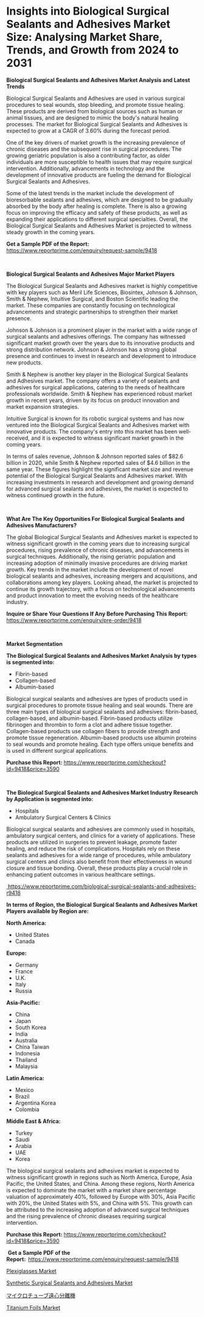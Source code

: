<p><h1>Insights into Biological Surgical Sealants and Adhesives Market Size: Analysing Market Share, Trends, and Growth from 2024 to 2031</h1></p><p><strong>Biological Surgical Sealants and Adhesives Market Analysis and Latest Trends</strong></p>
<p><p>Biological Surgical Sealants and Adhesives are used in various surgical procedures to seal wounds, stop bleeding, and promote tissue healing. These products are derived from biological sources such as human or animal tissues, and are designed to mimic the body's natural healing processes. The market for Biological Surgical Sealants and Adhesives is expected to grow at a CAGR of 3.60% during the forecast period.</p><p>One of the key drivers of market growth is the increasing prevalence of chronic diseases and the subsequent rise in surgical procedures. The growing geriatric population is also a contributing factor, as older individuals are more susceptible to health issues that may require surgical intervention. Additionally, advancements in technology and the development of innovative products are fueling the demand for Biological Surgical Sealants and Adhesives.</p><p>Some of the latest trends in the market include the development of bioresorbable sealants and adhesives, which are designed to be gradually absorbed by the body after healing is complete. There is also a growing focus on improving the efficacy and safety of these products, as well as expanding their applications to different surgical specialties. Overall, the Biological Surgical Sealants and Adhesives Market is projected to witness steady growth in the coming years.</p></p>
<p><strong>Get a Sample PDF of the Report:&nbsp;</strong> <a href="https://www.reportprime.com/enquiry/request-sample/9418">https://www.reportprime.com/enquiry/request-sample/9418</a></p>
<p>&nbsp;</p>
<p><strong>Biological Surgical Sealants and Adhesives Major Market Players</strong></p>
<p><p>The Biological Surgical Sealants and Adhesives market is highly competitive with key players such as Meril Life Sciences, Biosintex, Johnson & Johnson, Smith & Nephew, Intuitive Surgical, and Boston Scientific leading the market. These companies are constantly focusing on technological advancements and strategic partnerships to strengthen their market presence.</p><p>Johnson & Johnson is a prominent player in the market with a wide range of surgical sealants and adhesives offerings. The company has witnessed significant market growth over the years due to its innovative products and strong distribution network. Johnson & Johnson has a strong global presence and continues to invest in research and development to introduce new products.</p><p>Smith & Nephew is another key player in the Biological Surgical Sealants and Adhesives market. The company offers a variety of sealants and adhesives for surgical applications, catering to the needs of healthcare professionals worldwide. Smith & Nephew has experienced robust market growth in recent years, driven by its focus on product innovation and market expansion strategies.</p><p>Intuitive Surgical is known for its robotic surgical systems and has now ventured into the Biological Surgical Sealants and Adhesives market with innovative products. The company's entry into this market has been well-received, and it is expected to witness significant market growth in the coming years.</p><p>In terms of sales revenue, Johnson & Johnson reported sales of $82.6 billion in 2020, while Smith & Nephew reported sales of $4.6 billion in the same year. These figures highlight the significant market size and revenue potential of the Biological Surgical Sealants and Adhesives market. With increasing investments in research and development and growing demand for advanced surgical sealants and adhesives, the market is expected to witness continued growth in the future.</p></p>
<p>&nbsp;</p>
<p><strong>What Are The Key Opportunities For Biological Surgical Sealants and Adhesives Manufacturers?</strong></p>
<p><p>The global Biological Surgical Sealants and Adhesives market is expected to witness significant growth in the coming years due to increasing surgical procedures, rising prevalence of chronic diseases, and advancements in surgical techniques. Additionally, the rising geriatric population and increasing adoption of minimally invasive procedures are driving market growth. Key trends in the market include the development of novel biological sealants and adhesives, increasing mergers and acquisitions, and collaborations among key players. Looking ahead, the market is projected to continue its growth trajectory, with a focus on technological advancements and product innovation to meet the evolving needs of the healthcare industry.</p></p>
<p><strong>Inquire or Share Your Questions If Any Before Purchasing This Report:</strong> <a href="https://www.reportprime.com/enquiry/pre-order/9418">https://www.reportprime.com/enquiry/pre-order/9418</a></p>
<p>&nbsp;</p>
<p><strong>Market Segmentation</strong></p>
<p><strong>The Biological Surgical Sealants and Adhesives Market Analysis by types is segmented into:</strong></p>
<p><ul><li>Fibrin-based</li><li>Collagen-based</li><li>Albumin-based</li></ul></p>
<p><p>Biological surgical sealants and adhesives are types of products used in surgical procedures to promote tissue healing and seal wounds. There are three main types of biological surgical sealants and adhesives: fibrin-based, collagen-based, and albumin-based. Fibrin-based products utilize fibrinogen and thrombin to form a clot and adhere tissue together. Collagen-based products use collagen fibers to provide strength and promote tissue regeneration. Albumin-based products use albumin proteins to seal wounds and promote healing. Each type offers unique benefits and is used in different surgical applications.</p></p>
<p><strong>Purchase this Report:&nbsp;</strong><a href="https://www.reportprime.com/checkout?id=9418&price=3590">https://www.reportprime.com/checkout?id=9418&price=3590</a></p>
<p>&nbsp;</p>
<p><strong>The Biological Surgical Sealants and Adhesives Market Industry Research by Application is segmented into:</strong></p>
<p><ul><li>Hospitals</li><li>Ambulatory Surgical Centers & Clinics</li></ul></p>
<p><p>Biological surgical sealants and adhesives are commonly used in hospitals, ambulatory surgical centers, and clinics for a variety of applications. These products are utilized in surgeries to prevent leakage, promote faster healing, and reduce the risk of complications. Hospitals rely on these sealants and adhesives for a wide range of procedures, while ambulatory surgical centers and clinics also benefit from their effectiveness in wound closure and tissue bonding. Overall, these products play a crucial role in enhancing patient outcomes in various healthcare settings.</p></p>
<p><a href="https://www.reportprime.com/biological-surgical-sealants-and-adhesives-r9418">&nbsp;https://www.reportprime.com/biological-surgical-sealants-and-adhesives-r9418</a></p>
<p><strong>In terms of Region, the Biological Surgical Sealants and Adhesives Market Players available by Region are:</strong></p>
<p>
    <p> <strong> North America: </strong>
        <ul>
            <li>United States</li>
            <li>Canada</li>
        </ul>
        </p> 
    <p> <strong> Europe: </strong>
        <ul>
            <li>Germany</li>
            <li>France</li>
            <li>U.K.</li>
            <li>Italy</li>
            <li>Russia</li>
        </ul>
        </p> 
    <p> <strong> Asia-Pacific: </strong>
        <ul>
            <li>China</li>
            <li>Japan</li>
            <li>South Korea</li>
            <li>India</li>
            <li>Australia</li>
            <li>China Taiwan</li>
            <li>Indonesia</li>
            <li>Thailand</li>
            <li>Malaysia</li>
        </ul>
        </p> 
    <p> <strong> Latin America: </strong>
        <ul>
            <li>Mexico</li>
            <li>Brazil</li>
            <li>Argentina Korea</li>
            <li>Colombia</li>
        </ul>
        </p> 
    <p> <strong> Middle East & Africa: </strong>
        <ul>
            <li>Turkey</li>
            <li>Saudi</li>
            <li>Arabia</li>
            <li>UAE</li>
            <li>Korea</li>
        </ul>
    </p>
    </p>
<p><p>The biological surgical sealants and adhesives market is expected to witness significant growth in regions such as North America, Europe, Asia Pacific, the United States, and China. Among these regions, North America is expected to dominate the market with a market share percentage valuation of approximately 40%, followed by Europe with 30%, Asia Pacific with 20%, the United States with 5%, and China with 5%. This growth can be attributed to the increasing adoption of advanced surgical techniques and the rising prevalence of chronic diseases requiring surgical intervention.</p></p>
<p><strong>Purchase this Report: </strong><a href="https://www.reportprime.com/checkout?id=9418&price=3590">https://www.reportprime.com/checkout?id=9418&price=3590</a></p>
<p>&nbsp;<strong>Get a Sample PDF of the Report:&nbsp;&nbsp;</strong><a href="https://www.reportprime.com/enquiry/request-sample/9418">https://www.reportprime.com/enquiry/request-sample/9418</a></p>
<p><strong></strong></p>
<p><p><a href="https://issuu.com/reportprime-2/docs/plexiglasses-market-size-2030.pptx">Plexiglasses Market</a></p><p><a href="https://github.com/dimitrishawkinswaynenp91rgz/Market-Research-Report-List-2/blob/main/synthetic-surgical-sealants-and-adhesives-market.md">Synthetic Surgical Sealants and Adhesives Market</a></p><p><a href="https://github.com/one-cool-chick/Market-Research-Report-List-1/blob/main/623628223570.md">マイクロチューブ遠心分離機</a></p><p><a href="https://issuu.com/reportprime-2/docs/titanium-foils-market-size-2030.pptx">Titanium Foils Market</a></p></p>